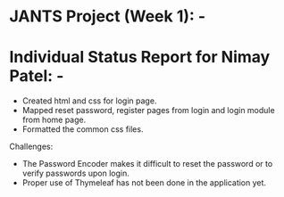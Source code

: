 # JANTS Project (Week 1): -

# Individual Status Report for Nimay Patel: -

   *  Created html and css for login page.
   *  Mapped reset password, register pages from login 
      and login module from home page.
   *  Formatted the common css files.

   Challenges: 

   *  The Password Encoder makes it difficult to reset the password or to verify passwords upon login.
   *  Proper use of Thymeleaf has not been done in the application yet.
   
